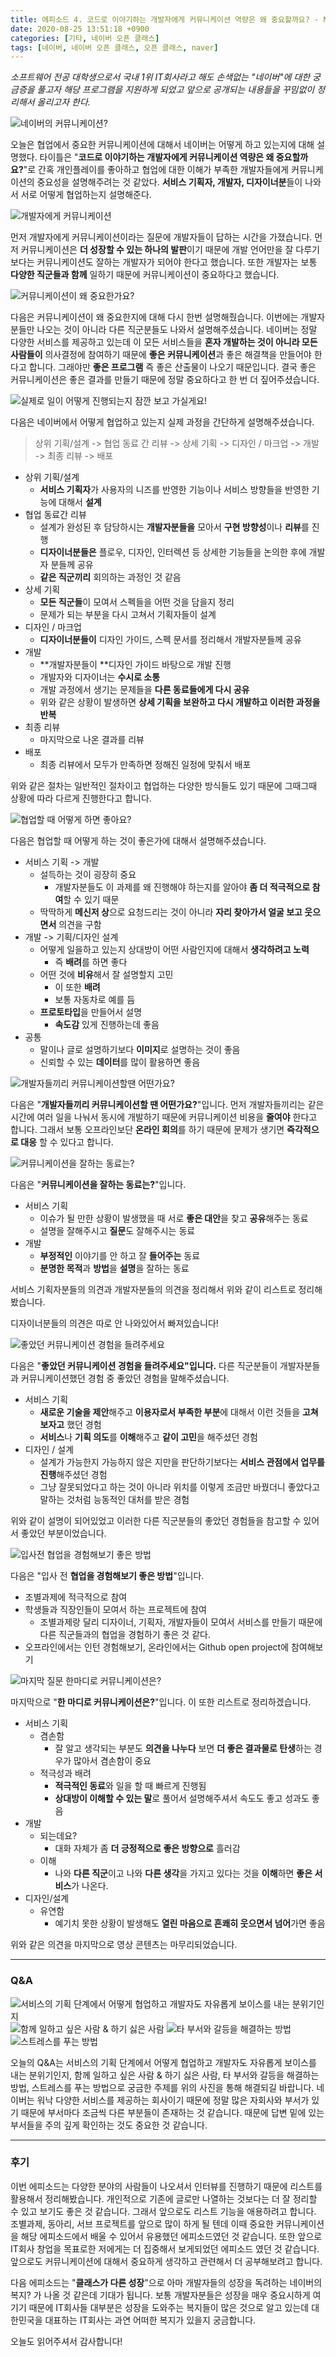 ```yaml
---
title: 에피소드 4. 코드로 이야기하는 개발자에게 커뮤니케이션 역량은 왜 중요할까요? - NAVER DEVELOPER OPEN CLASS
date: 2020-08-25 13:51:18 +0900
categories: [기타, 네이버 오픈 클래스]
tags: [네이버, 네이버 오픈 클래스, 오픈 클래스, naver]
---
```


_소프트웨어 전공 대학생으로서 국내 1위 IT회사라고 해도 손색없는 "네이버"에 대한 궁금증을 풀고자 해당 프로그램을 지원하게 되었고 앞으로 공개되는 내용들을 꾸밈없이 정리해서 올리고자 한다._

![네이버의 커뮤니케이션?](/../assets/img/post/2020-08-25-13-53-00.png)

오늘은 협업에서 중요한 커뮤니케이션에 대해서 네이버는 어떻게 하고 있는지에 대해 설명했다. 타이틀은 "**코드로 이야기하는 개발자에게 커뮤니케이션 역량은 왜 중요할까요?**"로 간혹 개인플레이를 좋아하고 협업에 대한 이해가 부족한 개발자들에게 커뮤니케이션의 중요성을 설명해주려는 것 같았다. **서비스 기획자, 개발자, 디자이너분**들이 나와서 서로 어떻게 협업하는지 설명해준다.

![개발자에게 커뮤니케이션](/../assets/img/post/2020-08-25-13-53-12.png)

먼저 개발자에게 커뮤니케이션이라는 질문에 개발자들이 답하는 시간을 가졌습니다. 먼저 커뮤니케이션은 **더 성장할 수 있는 하나의 발판**이기 때문에 개발 언어만을 잘 다루기보다는 커뮤니케이션도 잘하는 개발자가 되어야 한다고 했습니다. 또한 개발자는 보통 **다양한 직군들과 함께** 일하기 때문에 커뮤니케이션이 중요하다고 했습니다.

![커뮤니케이션이 왜 중요한가요?](/../assets/img/post/2020-08-25-13-53-23.png)

다음은 커뮤니케이션이 왜 중요한지에 대해 다시 한번 설명해줬습니다. 이번에는 개발자분들만 나오는 것이 아니라 다른 직군분들도 나와서 설명해주셨습니다. 네이버는 정말 다양한 서비스를 제공하고 있는데 이 모든 서비스들을 **혼자 개발하는 것이 아니라 모든 사람들이** 의사결정에 참여하기 때문에 **좋은 커뮤니케이션**과 좋은 해결책을 만들어야 한다고 합니다. 그래야만 **좋은 프로그램** 즉 좋은 산출물이 나오기 때문입니다. 결국 좋은 커뮤니케이션은 좋은 결과를 만들기 때문에 정말 중요하다고 한 번 더 짚어주셨습니다.

![실제로 일이 어떻게 진행되는지 잠깐 보고 가실게요!](/../assets/img/post/2020-08-25-13-53-44.png)

다음은 네이버에서 어떻게 협업하고 있는지 실제 과정을 간단하게 설명해주셨습니다.

> 상위 기획/설계 -> 협업 동료 간 리뷰 -> 상세 기획 -> 디자인 / 마크업 -> 개발 -> 최종 리뷰 -> 배포

- 상위 기획/설계
  - **서비스 기획자**가 사용자의 니즈를 반영한 기능이나 서비스 방향들을 반영한 기능에 대해서 **설계**
- 협업 동료간 리뷰
  - 설계가 완성된 후 담당하시는 **개발자분들을** 모아서 **구현 방향성**이나 **리뷰**를 진행
  - **디자이너분들은** 플로우, 디자인, 인터렉션 등 상세한 기능들을 논의한 후에 개발자 분들께 공유
  - **같은 직군끼리** 회의하는 과정인 것 같음
- 상세 기획
  - **모든 직군들**이 모여서 스펙들을 어떤 것을 담을지 정리
  - 문제가 되는 부분을 다시 고쳐서 기획자들이 설계
- 디자인 / 마크업
  - **디자이너분들이** 디자인 가이드, 스펙 문서를 정리해서 개발자분들께 공유
- 개발
  - **개발자분들이 **디자인 가이드 바탕으로 개발 진행
  - 개발자와 디자이너는 **수시로 소통**
  - 개발 과정에서 생기는 문제들을 **다른 동료들에게 다시 공유**
  - 위와 같은 상황이 발생하면 **상세 기획을 보완하고 다시 개발하고 이러한 과정을 반복**
- 최종 리뷰
  - 마지막으로 나온 결과를 리뷰
- 배포
  - 최종 리뷰에서 모두가 만족하면 정해진 일정에 맞춰서 배포

위와 같은 절차는 일반적인 절차이고 협업하는 다양한 방식들도 있기 때문에 그때그때 상황에 따라 다르게 진행한다고 합니다.

![협업할 때 어떻게 하면 좋아요?](/../assets/img/post/2020-08-25-13-54-03.png)

다음은 협업할 때 어떻게 하는 것이 좋은가에 대해서 설명해주셨습니다.

- 서비스 기획 -> 개발
  - 설득하는 것이 굉장히 중요
    - 개발자분들도 이 과제를 왜 진행해야 하는지를 알아야 **좀 더 적극적으로 참여**할 수 있기 때문
  - 딱딱하게 **메신저 상**으로 요청드리는 것이 아니라 **자리 찾아가서 얼굴 보고 웃으면서** 의견을 구함
- 개발 -> 기획/디자인 설계
  - 어떻게 일을하고 있는지 상대방이 어떤 사람인지에 대해서 **생각하려고 노력**
    - 즉 **배려**를 하면 좋다
  - 어떤 것에 **비유**해서 잘 설명할지 고민
    - 이 또한 **배려**
    - 보통 자동차로 예를 듬
  - **프로토타입**을 만들어서 설명
    - **속도감** 있게 진행하는데 좋음
- 공통
  - 말이나 글로 설명하기보다 **이미지**로 설명하는 것이 좋음
  - 신뢰할 수 있는 **데이터**를 많이 활용하면 좋음

![개발자들끼리 커뮤니케이션할땐 어떤가요?](/../assets/img/post/2020-08-25-13-54-21.png)

다음은 "**개발자들끼리 커뮤니케이션할 땐 어떤가요?**"입니다. 먼저 개발자들끼리는 같은 시간에 여러 일을 나눠서 동시에 개발하기 때문에 커뮤니케이션 비용을 **줄여야** 한다고 합니다. 그래서 보통 오프라인보단 **온라인 회의**를 하기 때문에 문제가 생기면 **즉각적으로 대응** 할 수 있다고 합니다.

![커뮤니케이션을 잘하는 동료는?](/../assets/img/post/2020-08-25-13-54-56.png)

다음은 "**커뮤니케이션을 잘하는 동료는?**"입니다.

- 서비스 기획
  - 이슈가 될 만한 상황이 발생했을 때 서로 **좋은 대안**을 찾고 **공유**해주는 동료
  - 설명을 잘해주시고 **질문**도 잘해주시는 동료
- 개발
  - **부정적인** 이야기를 안 하고 잘 **들어주는** 동료
  - **분명한 목적**과 **방법**을 **설명**을 잘하는 동료

서비스 기획자분들의 의견과 개발자분들의 의견을 정리해서 위와 같이 리스트로 정리해봤습니다.

디자이너분들의 의견은 따로 안 나와있어서 빠져있습니다!

![좋았던 커뮤니케이션 경험을 들려주세요](/../assets/img/post/2020-08-25-13-55-10.png)

다음은 "**좋았던 커뮤니케이션 경험을 들려주세요"입니다.** 다른 직군분들이 개발자분들과 커뮤니케이션했던 경험 중 좋았던 경험을 말해주셨습니다.

- 서비스 기획
  - **새로운 기술을 제안**해주고 **이용자로서 부족한 부분**에 대해서 이런 것들을 **고쳐보자고** 했던 경험
  - **서비스**나 **기획 의도**를 **이해**해주고 **같이 고민**을 해주셨던 경험
- 디자인 / 설계
  - 설계가 가능한지 가능하지 않은 지만을 판단하기보다는 **서비스 관점에서 업무를 진행**해주셨던 경험
  - 그냥 잘못되었다고 하는 것이 아니라 위치를 이렇게 조금만 바꿨더니 좋았다고 말하는 것처럼 능동적인 대처를 받은 경험

위와 같이 설명이 되어있었고 이러한 다른 직군분들의 좋았던 경험들을 참고할 수 있어서 좋았던 부분이었습니다.

![입사전 협업을 경험해보기 좋은 방법](/../assets/img/post/2020-08-25-13-55-23.png)

다음은 "입사 전 **협업을 경험해보기 좋은 방법**"입니다.

- 조별과제에 적극적으로 참여
- 학생들과 직장인들이 모여서 하는 프로젝트에 참여
  - 조별과제랑 달리 디자이너, 기획자, 개발자들이 모여서 서비스를 만들기 때문에 다른 직군들과의 협업을 경험하기 좋은 것 같다.
- 오프라인에서는 인턴 경험해보기, 온라인에서는 Github open project에 참여해보기

![마지막 질문 한마디로 커뮤니케이션은?](/../assets/img/post/2020-08-25-13-55-42.png)

마지막으로 "**한 마디로 커뮤니케이션은?**"입니다. 이 또한 리스트로 정리하겠습니다.

- 서비스 기획
  - 겸손함
    - 잘 알고 생각되는 부분도 **의견을 나누다** 보면 **더 좋은 결과물로 탄생**하는 경우가 많아서 겸손함이 중요
  - 적극성과 배려
    - **적극적인 동료**와 일을 할 때 빠르게 진행됨
    - **상대방이 이해할 수 있는 말**로 풀어서 설명해주셔서 속도도 좋고 성과도 좋음
- 개발
  - 되는데요?
    - 대화 자체가 좀 **더 긍정적으로 좋은 방향으로** 흘러감
  - 이해
    - 나와 **다른 직군**이고 나와 **다른 생각**을 가지고 있다는 것을 **이해**하면 **좋은 서비스**가 나온다.
- 디자인/설계
  - 유연함
    - 예기치 못한 상황이 발생해도 **열린 마음으로 흔쾌히 웃으면서 넘어**가면 좋음

위와 같은 의견을 마지막으로 영상 콘텐츠는 마무리되었습니다.

---

### **Q&A**

![서비스의 기획 단계에서 어떻게 협업하고 개발자도 자유롭게 보이스를 내는 분위기인지](/../assets/img/post/2020-08-25-13-55-59.png) ![함께 일하고 싶은 사람 & 하기 싫은 사람](/../assets/img/post/2020-08-25-13-56-06.png) ![타 부서와 갈등을 해결하는 방법](/../assets/img/post/2020-08-25-13-56-12.png) ![스트레스를 푸는 방법](/../assets/img/post/2020-08-25-13-56-15.png)

오늘의 Q&A는 서비스의 기획 단계에서 어떻게 협업하고 개발자도 자유롭게 보이스를 내는 분위기인지, 함께 일하고 싶은 사람 & 하기 싫은 사람, 타 부서와 갈등을 해결하는 방법, 스트레스를 푸는 방법으로 궁금한 주제를 위의 사진을 통해 해결되길 바랍니다. 네이버는 워낙 다양한 서비스를 제공하는 회사이기 때문에 정말 많은 자회사와 부서가 있기 때문에 부서마다 조금씩 다른 부분들이 존재하는 것 같습니다. 때문에 답변 밑에 있는 부서들을 주의 깊게 확인하는 것도 중요한 것 같습니다.

---

### **후기**

이번 에피소드는 다양한 분야의 사람들이 나오셔서 인터뷰를 진행하기 때문에 리스트를 활용해서 정리해봤습니다. 개인적으로 기존에 글로만 나열하는 것보다는 더 잘 정리할 수 있고 보기도 좋은 것 같습니다. 그래서 앞으로도 리스트 기능을 애용하려고 합니다. 조별과제, 동아리, 서브 프로젝트를 앞으로 많이 하게 될 텐데 이때 중요한 커뮤니케이션을 해당 에피소드에서 배울 수 있어서 유용했던 에피소드였던 것 같습니다. 또한 앞으로 IT회사 창업을 목표로한 저에게는 더 집중해서 보게되었던 에피소드 였던 것 같습니다. 앞으로도 커뮤니케이션에 대해서 중요하게 생각하고 관련해서 더 공부해보려고 합니다.

다음 에피소드는 "**클래스가 다른 성장**"으로 아마 개발자들의 성장을 독려하는 네이버의 복지? 가 나올 것 같은데 기대가 됩니다. 보통 개발자분들은 성장을 매우 중요시하게 여기기 때문에 IT회사들 대부분은 성장을 도와주는 복지들이 많은 것으로 알고 있는데 대한민국을 대표하는 IT회사는 과연 어떠한 복지가 있을지 궁금합니다.

오늘도 읽어주셔서 감사합니다!
